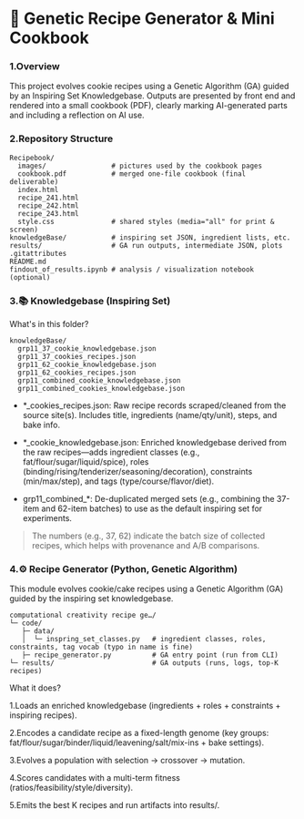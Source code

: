 # 🍪 Genetic Recipe Generator & Mini Cookbook

### 1.Overview
This project evolves cookie recipes using a Genetic Algorithm (GA) guided by an Inspiring Set Knowledgebase.
Outputs are presented by front end and rendered into a small cookbook (PDF), clearly marking AI-generated parts and including a reflection on AI use.

### 2.Repository Structure
```
Recipebook/
  images/                # pictures used by the cookbook pages
  cookbook.pdf           # merged one-file cookbook (final deliverable)
  index.html             
  recipe_241.html        
  recipe_242.html       
  recipe_243.html       
  style.css              # shared styles (media="all" for print & screen)
knowledgeBase/           # inspiring set JSON, ingredient lists, etc.
results/                 # GA run outputs, intermediate JSON, plots
.gitattributes
README.md
findout_of_results.ipynb # analysis / visualization notebook (optional)
```

### 3.📚 Knowledgebase (Inspiring Set)
What's in this folder?
```
knowledgeBase/
  grp11_37_cookie_knowledgebase.json
  grp11_37_cookies_recipes.json
  grp11_62_cookie_knowledgebase.json
  grp11_62_cookies_recipes.json
  grp11_combined_cookie_knowledgebase.json
  grp11_combined_cookies_knowledgebase.json
```
+ *_cookies_recipes.json: Raw recipe records scraped/cleaned from the source site(s). Includes title, ingredients (name/qty/unit), steps, and bake info.

+ *_cookie_knowledgebase.json: Enriched knowledgebase derived from the raw recipes—adds ingredient classes (e.g., fat/flour/sugar/liquid/spice), roles (binding/rising/tenderizer/seasoning/decoration), constraints (min/max/step), and tags (type/course/flavor/diet).

+ grp11_combined_*: De-duplicated merged sets (e.g., combining the 37-item and 62-item batches) to use as the default inspiring set for experiments.

> The numbers (e.g., 37, 62) indicate the batch size of collected recipes, which helps with provenance and A/B comparisons.

### 4.⚙️ Recipe Generator (Python, Genetic Algorithm)
This module evolves cookie/cake recipes using a Genetic Algorithm (GA) guided by the inspiring set knowledgebase.
```
computational creativity recipe ge…/
└─ code/
   ├─ data/
   │  └─ inspring_set_classes.py   # ingredient classes, roles, constraints, tag vocab (typo in name is fine)
   ├─ recipe_generator.py          # GA entry point (run from CLI)
└─ results/                        # GA outputs (runs, logs, top-K recipes)
```

What it does?

1.Loads an enriched knowledgebase (ingredients + roles + constraints + inspiring recipes).

2.Encodes a candidate recipe as a fixed-length genome (key groups: fat/flour/sugar/binder/liquid/leavening/salt/mix-ins + bake settings).

3.Evolves a population with selection → crossover → mutation.

4.Scores candidates with a multi-term fitness (ratios/feasibility/style/diversity).

5.Emits the best K recipes and run artifacts into results/.

